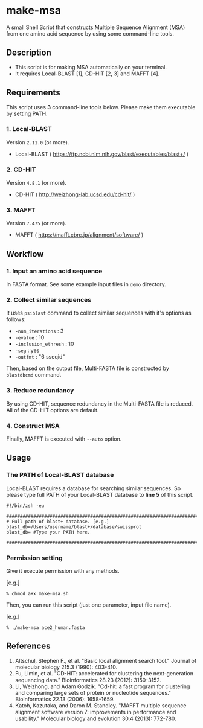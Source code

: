 # make-msa 
A small Shell Script that constructs Multiple Sequence Alignment (MSA) from one amino acid sequence by using some command-line tools. 

## Description 

* This script is for making MSA automatically on your terminal. 
* It requires Local-BLAST [1], CD-HIT [2, 3] and MAFFT [4]. 

## Requirements 
This script uses **3** command-line tools below. Please make them executable by setting PATH.

### 1. Local-BLAST 

Version `2.11.0` (or more). 

* Local-BLAST ( https://ftp.ncbi.nlm.nih.gov/blast/executables/blast+/ ) 

### 2. CD-HIT 

Version `4.8.1` (or more). 

* CD-HIT ( http://weizhong-lab.ucsd.edu/cd-hit/ ) 

### 3. MAFFT 

Version `7.475` (or more). 

* MAFFT ( https://mafft.cbrc.jp/alignment/software/ ) 

## Workflow 

### 1. Input an amino acid sequence 

In  FASTA format. See some example input files in `demo` directory. 

### 2. Collect similar sequences 

It uses `psiblast` command to collect similar sequences with it's options as follows: 

* `-num_iterations` : 3 
* `-evalue` : 10 
* `-inclusion_ethresh` : 10
* `-seg` : yes 
* `-outfmt` : "6 sseqid"  

Then, based on the output file, Multi-FASTA file is constructed by `blastdbcmd` command.

### 3. Reduce redundancy 

By using CD-HIT, sequence redundancy in the Multi-FASTA file is reduced. All of the CD-HIT options are default.

### 4. Construct MSA 

Finally, MAFFT is executed with `--auto` option. 

## Usage 

### The PATH of Local-BLAST database 

Local-BLAST requires a database  for searching similar sequences. So please type full PATH of your Local-BLAST database to **line 5** of this script. 

```
#!/bin/zsh -eu

#########################################################################################
# Full path of blast+ database. [e.g.] blast_db=/Users/username/blast+/database/swissprot
blast_db= #Type your PATH here.

#########################################################################################

``` 

### Permission setting 

Give it execute permission with any methods.

[e.g.] 

```
% chmod a+x make-msa.sh
``` 
Then, you can run this script (just one parameter, input file name). 

[e.g.] 

```
% ./make-msa ace2_human.fasta
``` 

## References 

1. Altschul, Stephen F., et al. "Basic local alignment search tool." Journal of molecular biology 215.3 (1990): 403-410. 
2. Fu, Limin, et al. "CD-HIT: accelerated for clustering the next-generation sequencing data." Bioinformatics 28.23 (2012): 3150-3152.
3. Li, Weizhong, and Adam Godzik. "Cd-hit: a fast program for clustering and comparing large sets of protein or nucleotide sequences." Bioinformatics 22.13 (2006): 1658-1659. 
4. Katoh, Kazutaka, and Daron M. Standley. "MAFFT multiple sequence alignment software version 7: improvements in performance and usability." Molecular biology and evolution 30.4 (2013): 772-780.
